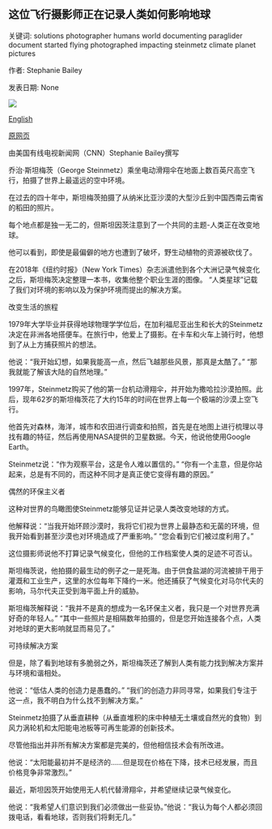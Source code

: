 ## 这位飞行摄影师正在记录人类如何影响地球

关键词: solutions photographer humans world documenting paraglider document started flying photographed impacting steinmetz climate planet pictures

作者: Stephanie Bailey

发表日期: None

![](https://cdn.cnn.com/cnnnext/dam/assets/150527092926-cnnphotos-george-steinmetz-headshot-super-169.jpg)

[English](This%20flying%20photographer%20is%20documenting%20how%20humans%20are%20impacting%20the%20planet.md)

[原网页](https://edition.cnn.com/style/article/george-steinmetz-climate-change-c2e-spc/index.html)

由美国有线电视新闻网（CNN）Stephanie Bailey撰写

乔治·斯坦梅茨（George Steinmetz）乘坐电动滑翔伞在地面上数百英尺高空飞行，拍摄了世界上最遥远的空中环境。

在过去的四十年中，斯坦梅茨拍摄了从纳米比亚沙漠的大型沙丘到中国西南云南省的稻田的照片。

每个地点都是独一无二的，但斯坦因茨注意到了一个共同的主题-人类正在改变地球。

他可以看到，即使是最偏僻的地方也遭到了破坏，野生动植物的资源被砍伐了。

在2018年《纽约时报》（New York Times）杂志派遣他到各个大洲记录气候变化之后，斯坦梅茨决定整理一本书，收集他整个职业生涯的图像。 “人类星球”记载了我们对环境的影响以及为保护环境而提出的解决方案。

改变生活的旅程

1979年大学毕业并获得地球物理学学位后，在加利福尼亚出生和长大的Steinmetz决定在非洲各地搭便车。在旅行中，他爱上了摄影。在卡车和火车上骑行时，他想到了从上方捕获照片的想法。

他说：“我开始幻想，如果我能高一点，然后飞越那些风景，那真是太酷了。” “那我就能了解该大陆的自然地理。”

1997年，Steinmetz购买了他的第一台机动滑翔伞，并开始为撒哈拉沙漠拍照。此后，现年62岁的斯坦梅茨花了大约15年的时间在世界上每一个极端的沙漠上空飞行。

他首先对森林，海洋，城市和农田进行调查和拍照，首先是在地图上进行梳理以寻找有趣的特征，然后再使用NASA提供的卫星数据。今天，他说他使用Google Earth。

Steinmetz说：“作为观察平台，这是令人难以置信的。” “你有一个主意，但是你站起来，总是有不同的，而这种不同才是真正使它变得有趣的原因。”

偶然的环保主义者

这种对世界的鸟瞰图使Steinmetz能够见证并记录人类改变地球的方式。

他解释说：“当我开始环顾沙漠时，我将它们视为世界上最静态和无菌的环境，但我开始看到甚至沙漠也对环境造成了严重影响。” “您会看到它们被过度利用了。”

这位摄影师说他不打算记录气候变化，但他的工作档案使人类的足迹不可否认。

斯坦梅茨说，他拍摄的最生动的例子之一是死海。由于供食盐湖的河流被排干用于灌溉和工业生产，这里的水位每年下降约一米。他还捕获了气候变化对马尔代夫的影响，马尔代夫正受到海平面上升的威胁。

斯坦梅茨解释说：“我并不是真的想成为一名环保主义者，我只是一个对世界充满好奇的年轻人。” “其中一些照片是相隔数年拍摄的，但是您开始连接各个点，人类对地球的更大影响就显而易见了。”

可持续解决方案

但是，除了看到地球有多脆弱之外，斯坦梅茨还了解到人类有能力找到解决方案并与环境和谐相处。

他说：“低估人类的创造力是愚蠢的。” “我们的创造力非同寻常，如果我们专注于这一点，我不明白为什么找不到解决方案。”

Steinmetz拍摄了从垂直耕种（从垂直堆积的床中种植无土壤或自然光的食物）到风力涡轮机和太阳能电池板等可再生能源的创新技术。

尽管他指出并非所有解决方案都是完美的，但他相信技术会有所改进。

他说：“太阳能最初并不是经济的……但是现在价格在下降，技术已经发展，而且价格竞争非常激烈。”

最近，斯坦因茨开始使用无人机代替滑翔伞，并希望继续记录气候变化。

他说：“我希望人们意识到我们必须做出一些妥协。”他说：“我认为每个人都必须回拨电话，看看地球，否则我们将剩无几。”